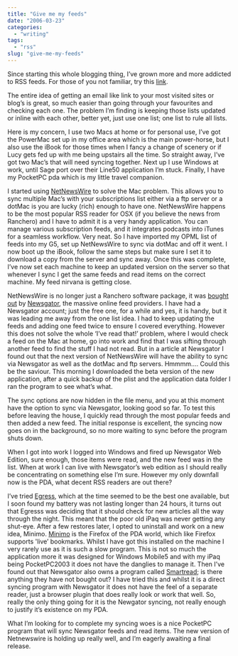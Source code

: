 ```yaml
---
title: "Give me my feeds"
date: "2006-03-23"
categories:
  - "writing"
tags:
  - "rss"
slug: "give-me-my-feeds"
---
```


Since starting this whole blogging thing, I’ve grown more and more addicted to RSS feeds. For those of you not familiar, try this [link](https://www.xml.com/pub/a/2002/12/18/dive-into-xml.html).

The entire idea of getting an email like link to your most visited sites or blog’s is great, so much easier than going through your favourites and checking each one. The problem I’m finding is keeping those lists updated or inline with each other, better yet, just use one list; one list to rule all lists.

Here is my concern, I use two Macs at home or for personal use, I’ve got the PowerMac set up in my office area which is the main power-horse, but I also use the iBook for those times when I fancy a change of scenery or if Lucy gets fed up with me being upstairs all the time. So straight away, I’ve got two Mac’s that will need syncing together. Next up I use Windows at work, until Sage port over their Line50 application I’m stuck. Finally, I have my PocketPC pda which is my little travel companion.

I started using [NetNewsWire](https://ranchero.com/netnewswire/) to solve the Mac problem. This allows you to sync multiple Mac’s with your subscriptions list either via a ftp server or a dotMac is you are lucky (rich) enough to have one.
NetNewsWire happens to be the most popular RSS reader for OSX (if you believe the news from Ranchero) and I have to admit it is a very handy application. You can manage various subscription feeds, and it integrates podcasts into iTunes for a seamless workflow. Very neat.
So I have imported my OPML list of feeds into my G5, set up NetNewsWire to sync via dotMac and off it went. I now boot up the iBook, follow the same steps but make sure I set it to download a copy from the server and sync away. Once this was complete, I’ve now set each machine to keep an updated version on the server so that whenever I sync I get the same feeds and read items on the correct machine. My feed nirvana is getting close.

NetNewsWire is no longer just a Ranchero software package, it was [bought out](https://newsgator.com/NetNewsWire.aspx) by [Newsgator](https://newsgator.com/home.aspx), the massive online feed providers. I have had a Newsgator account; just the free one, for a while and yes, it is handy, but it was leading me away from the one list idea. I had to keep updating the feeds and adding one feed twice to ensure I covered everything. However this does not solve the whole ‘I’ve read that!’ problem, where I would check a feed on the Mac at home, go into work and find that I was sifting through another feed to find the stuff I had not read.
But in a article at Newsgator I found out that the next version of NetNewsWire will have the ability to sync via Newsgator as well as the dotMac and ftp servers. Hmmmm…. Could this be the saviour.
This morning I downloaded the beta version of the new application, after a quick backup of the plist and the application data folder I ran the program to see what’s what.

The sync options are now hidden in the file menu, and you at this moment have the option to sync via Newsgator, looking good so far.
To test this before leaving the house, I quickly read through the most popular feeds and then added a new feed. The initial response is excellent, the syncing now goes on in the background, so no more waiting to sync before the program shuts down.

When I got into work I logged into Windows and fired up Newsgator Web Edition, sure enough, those items were read, and the new feed was in the list.
When at work I can live with Newsgator’s web edition as I should really be concentrating on something else I’m sure. However my only downfall now is the PDA, what decent RSS readers are out there?

I’ve tried [Egress](https://www.garishkernels.net/egress.html), which at the time seemed to be the best one available, but I soon found my battery was not lasting longer than 24 hours, it turns out that Egresss was deciding that it should check for new articles all the way through the night. This meant that the poor old iPaq was never getting any shut-eye. After a few restores later, I opted to uninstall and work on a new idea, Minimo.
[Minimo](https://www.mozilla.org/projects/minimo/) is the Firefox of the PDA world, which like Firefox supports 'live’ bookmarks. Whilst I have got this installed on the machine I very rarely use as it is such a slow program. This is not so much the application more it was designed for Windows Mobile5 and with my iPaq being PocketPC2003 it does not have the danglies to manage it.
Then I’ve found out that Newsgator also owns a program called [Smartread](https://smartfeed.org/); is there anything they have not bought out? I have tried this and whilst it is a direct syncing program with Newsgator it does not have the feel of a separate reader, just a browser plugin that does really look or work that well. So, really the only thing going for it is the Newgator syncing, not really enough to justify it’s existence on my PDA.

What I’m looking for to complete my syncing woes is a nice PocketPC program that will sync Newsgator feeds and read items. The new version of Netnewswire is holding up really well, and I’m eagerly awaiting a final release.
